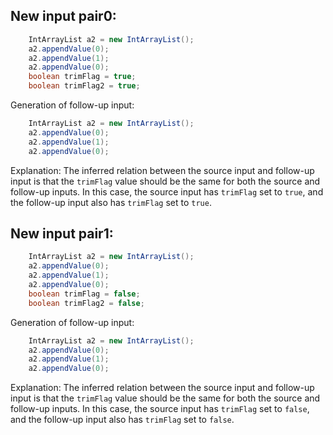 ## New input pair0:
```java
    IntArrayList a2 = new IntArrayList();
    a2.appendValue(0);
    a2.appendValue(1);
    a2.appendValue(0);
    boolean trimFlag = true;
    boolean trimFlag2 = true;
```
Generation of follow-up input:
```java
    IntArrayList a2 = new IntArrayList();
    a2.appendValue(0);
    a2.appendValue(1);
    a2.appendValue(0);
```
Explanation:
The inferred relation between the source input and follow-up input is that the `trimFlag` value should be the same for both the source and follow-up inputs. In this case, the source input has `trimFlag` set to `true`, and the follow-up input also has `trimFlag` set to `true`.

## New input pair1:
```java
    IntArrayList a2 = new IntArrayList();
    a2.appendValue(0);
    a2.appendValue(1);
    a2.appendValue(0);
    boolean trimFlag = false;
    boolean trimFlag2 = false;
```
Generation of follow-up input:
```java
    IntArrayList a2 = new IntArrayList();
    a2.appendValue(0);
    a2.appendValue(1);
    a2.appendValue(0);
```
Explanation:
The inferred relation between the source input and follow-up input is that the `trimFlag` value should be the same for both the source and follow-up inputs. In this case, the source input has `trimFlag` set to `false`, and the follow-up input also has `trimFlag` set to `false`.
